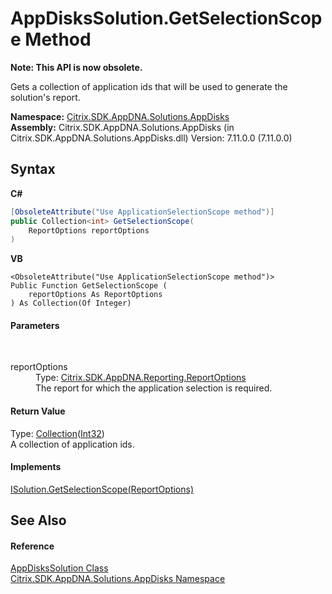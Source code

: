 # AppDisksSolution.GetSelectionScope Method 
 

**Note: This API is now obsolete.**

Gets a collection of application ids that will be used to generate the solution's report.

**Namespace:**&nbsp;<a href="3c384851-470e-e1e2-019f-9fa48f730a55">Citrix.SDK.AppDNA.Solutions.AppDisks</a><br />**Assembly:**&nbsp;Citrix.SDK.AppDNA.Solutions.AppDisks (in Citrix.SDK.AppDNA.Solutions.AppDisks.dll) Version: 7.11.0.0 (7.11.0.0)

## Syntax

**C#**
```csharp
[ObsoleteAttribute("Use ApplicationSelectionScope method")]
public Collection<int> GetSelectionScope(
	ReportOptions reportOptions
)
```

**VB**
```vbnet
<ObsoleteAttribute("Use ApplicationSelectionScope method")>
Public Function GetSelectionScope ( 
	reportOptions As ReportOptions
) As Collection(Of Integer)
```


#### Parameters
&nbsp;<dl><dt>reportOptions</dt><dd>Type: <a href="82524f79-8658-d7a8-74fa-851734eb48fa">Citrix.SDK.AppDNA.Reporting.ReportOptions</a><br />The report for which the application selection is required.</dd></dl>

#### Return Value
Type: <a href="http://msdn2.microsoft.com/en-us/library/ms132397" target="_blank">Collection</a>(<a href="http://msdn2.microsoft.com/en-us/library/td2s409d" target="_blank">Int32</a>)<br />A collection of application ids.

#### Implements
<a href="4883af2e-79ca-4c03-4f00-bddf19f71969">ISolution.GetSelectionScope(ReportOptions)</a><br />

## See Also


#### Reference
<a href="c558efde-3ed2-f446-b9f0-43e9bdfd40c2">AppDisksSolution Class</a><br /><a href="3c384851-470e-e1e2-019f-9fa48f730a55">Citrix.SDK.AppDNA.Solutions.AppDisks Namespace</a><br />